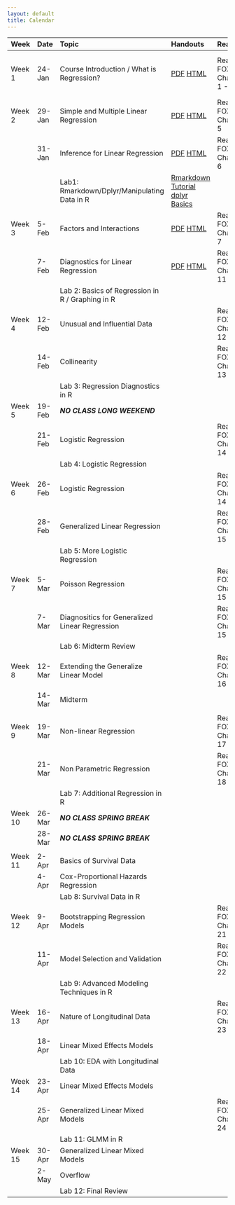 ```yaml
---
layout: default
title: Calendar
---
```



<table>
<thead>
<tr>
<th style="text-align:left;">
Week
</th>
<th style="text-align:left;">
Date
</th>
<th style="text-align:left;">
Topic
</th>
<th style="text-align:left;">
Handouts
</th>
<th style="text-align:left;">
Readings
</th>
<th style="text-align:left;">
HW
</th>
</tr>
</thead>
<tbody>
<tr>
<td style="text-align:left;">
Week 1
</td>
<td style="text-align:left;">
24-Jan
</td>
<td style="text-align:left;">
Course Introduction / What is Regression?
</td>
<td style="text-align:left;">
<a href="../Notes/Lec-01-Intro/intro.pdf">PDF</a> <a href="../Notes/Lec-01-Intro/intro.html">HTML</a>
</td>
<td style="text-align:left;">
Read FOX: Chapters 1 - 3
</td>
<td style="text-align:left;">
Install <a href="https://www.rstudio.com/products/rstudio/download3/">Rstudio</a> and <a href="https://php-1511-2511.github.io/Introduction-to-R/">Go through Introduction to R</a>
</td>
</tr>
<tr>
<td style="text-align:left;">
Week 2
</td>
<td style="text-align:left;">
29-Jan
</td>
<td style="text-align:left;">
Simple and Multiple Linear Regression
</td>
<td style="text-align:left;">
<a href="../Notes/Lec-02-Linear/linear.pdf">PDF</a> <a href="../Notes/Lec-02-Linear/linear.html">HTML</a>
</td>
<td style="text-align:left;">
Read FOX: Chapter 5
</td>
<td style="text-align:left;">
<a href="../homework/php2511_hw1.html">HTML</a>
</td>
</tr>
<tr>
<td style="text-align:left;">
</td>
<td style="text-align:left;">
31-Jan
</td>
<td style="text-align:left;">
Inference for Linear Regression
</td>
<td style="text-align:left;">
<a href="../Notes/Lec-03-Lin-Inf/mult-linear.pdf">PDF</a> <a href="../Notes/Lec-03-Lin-Inf/mult-linear.html">HTML</a>
</td>
<td style="text-align:left;">
Read FOX: Chapter 6
</td>
<td style="text-align:left;">
</td>
</tr>
<tr>
<td style="text-align:left;">
</td>
<td style="text-align:left;">
</td>
<td style="text-align:left;">
Lab1: Rmarkdown/Dplyr/Manipulating Data in R
</td>
<td style="text-align:left;">
<a href="https://www.youtube.com/watch?v=MIlzQpXlJNk">Rmarkdown Tutorial</a> <a href="https://www.youtube.com/watch?v=jWjqLW-u3hc&amp;t=2s">dplyr Basics</a>
</td>
<td style="text-align:left;">
</td>
<td style="text-align:left;">
</td>
</tr>
<tr>
<td style="text-align:left;">
Week 3
</td>
<td style="text-align:left;">
5-Feb
</td>
<td style="text-align:left;">
Factors and Interactions
</td>
<td style="text-align:left;">
<a href="../Notes/Lec-04-fact-inter/factor-interactions.pdf">PDF</a> <a href="../Notes/Lec-04-fact-inter/factor-interactions.pdf">HTML</a>
</td>
<td style="text-align:left;">
Read FOX: Chapter 7
</td>
<td style="text-align:left;">
</td>
</tr>
<tr>
<td style="text-align:left;">
</td>
<td style="text-align:left;">
7-Feb
</td>
<td style="text-align:left;">
Diagnostics for Linear Regression
</td>
<td style="text-align:left;">
<a href="../Notes/Lec-05-assumptions/assumptions.pdf">PDF</a> <a href="../Notes/Lec-05-assumptions/assumptions.pdf">HTML</a>
</td>
<td style="text-align:left;">
Read FOX: Chapter 11
</td>
<td style="text-align:left;">
</td>
</tr>
<tr>
<td style="text-align:left;">
</td>
<td style="text-align:left;">
</td>
<td style="text-align:left;">
Lab 2: Basics of Regression in R / Graphing in R
</td>
<td style="text-align:left;">
</td>
<td style="text-align:left;">
</td>
<td style="text-align:left;">
</td>
</tr>
<tr>
<td style="text-align:left;">
Week 4
</td>
<td style="text-align:left;">
12-Feb
</td>
<td style="text-align:left;">
Unusual and Influential Data
</td>
<td style="text-align:left;">
</td>
<td style="text-align:left;">
Read FOX: Chapter 12
</td>
<td style="text-align:left;">
</td>
</tr>
<tr>
<td style="text-align:left;">
</td>
<td style="text-align:left;">
14-Feb
</td>
<td style="text-align:left;">
Collinearity
</td>
<td style="text-align:left;">
</td>
<td style="text-align:left;">
Read FOX: Chapter 13
</td>
<td style="text-align:left;">
</td>
</tr>
<tr>
<td style="text-align:left;">
</td>
<td style="text-align:left;">
</td>
<td style="text-align:left;">
Lab 3: Regression Diagnostics in R
</td>
<td style="text-align:left;">
</td>
<td style="text-align:left;">
</td>
<td style="text-align:left;">
</td>
</tr>
<tr>
<td style="text-align:left;">
Week 5
</td>
<td style="text-align:left;">
19-Feb
</td>
<td style="text-align:left;">
<strong><em>NO CLASS LONG WEEKEND</em></strong>
</td>
<td style="text-align:left;">
</td>
<td style="text-align:left;">
</td>
<td style="text-align:left;">
</td>
</tr>
<tr>
<td style="text-align:left;">
</td>
<td style="text-align:left;">
21-Feb
</td>
<td style="text-align:left;">
Logistic Regression
</td>
<td style="text-align:left;">
</td>
<td style="text-align:left;">
Read FOX: Chapter 14
</td>
<td style="text-align:left;">
</td>
</tr>
<tr>
<td style="text-align:left;">
</td>
<td style="text-align:left;">
</td>
<td style="text-align:left;">
Lab 4: Logistic Regression
</td>
<td style="text-align:left;">
</td>
<td style="text-align:left;">
</td>
<td style="text-align:left;">
</td>
</tr>
<tr>
<td style="text-align:left;">
Week 6
</td>
<td style="text-align:left;">
26-Feb
</td>
<td style="text-align:left;">
Logistic Regression
</td>
<td style="text-align:left;">
</td>
<td style="text-align:left;">
Read FOX: Chapter 14
</td>
<td style="text-align:left;">
</td>
</tr>
<tr>
<td style="text-align:left;">
</td>
<td style="text-align:left;">
28-Feb
</td>
<td style="text-align:left;">
Generalized Linear Regression
</td>
<td style="text-align:left;">
</td>
<td style="text-align:left;">
Read FOX: Chapter 15
</td>
<td style="text-align:left;">
</td>
</tr>
<tr>
<td style="text-align:left;">
</td>
<td style="text-align:left;">
</td>
<td style="text-align:left;">
Lab 5: More Logistic Regression
</td>
<td style="text-align:left;">
</td>
<td style="text-align:left;">
</td>
<td style="text-align:left;">
</td>
</tr>
<tr>
<td style="text-align:left;">
Week 7
</td>
<td style="text-align:left;">
5-Mar
</td>
<td style="text-align:left;">
Poisson Regression
</td>
<td style="text-align:left;">
</td>
<td style="text-align:left;">
Read FOX: Chapter 15
</td>
<td style="text-align:left;">
</td>
</tr>
<tr>
<td style="text-align:left;">
</td>
<td style="text-align:left;">
7-Mar
</td>
<td style="text-align:left;">
Diagnositics for Generalized Linear Regression
</td>
<td style="text-align:left;">
</td>
<td style="text-align:left;">
Read FOX: Chapter 15
</td>
<td style="text-align:left;">
</td>
</tr>
<tr>
<td style="text-align:left;">
</td>
<td style="text-align:left;">
</td>
<td style="text-align:left;">
Lab 6: Midterm Review
</td>
<td style="text-align:left;">
</td>
<td style="text-align:left;">
</td>
<td style="text-align:left;">
</td>
</tr>
<tr>
<td style="text-align:left;">
Week 8
</td>
<td style="text-align:left;">
12-Mar
</td>
<td style="text-align:left;">
Extending the Generalize Linear Model
</td>
<td style="text-align:left;">
</td>
<td style="text-align:left;">
Read FOX: Chapter 16
</td>
<td style="text-align:left;">
</td>
</tr>
<tr>
<td style="text-align:left;">
</td>
<td style="text-align:left;">
14-Mar
</td>
<td style="text-align:left;">
Midterm
</td>
<td style="text-align:left;">
</td>
<td style="text-align:left;">
</td>
<td style="text-align:left;">
</td>
</tr>
<tr>
<td style="text-align:left;">
</td>
<td style="text-align:left;">
</td>
<td style="text-align:left;">
</td>
<td style="text-align:left;">
</td>
<td style="text-align:left;">
</td>
<td style="text-align:left;">
</td>
</tr>
<tr>
<td style="text-align:left;">
Week 9
</td>
<td style="text-align:left;">
19-Mar
</td>
<td style="text-align:left;">
Non-linear Regression
</td>
<td style="text-align:left;">
</td>
<td style="text-align:left;">
Read FOX: Chapter 17
</td>
<td style="text-align:left;">
</td>
</tr>
<tr>
<td style="text-align:left;">
</td>
<td style="text-align:left;">
21-Mar
</td>
<td style="text-align:left;">
Non Parametric Regression
</td>
<td style="text-align:left;">
</td>
<td style="text-align:left;">
Read FOX: Chapter 18
</td>
<td style="text-align:left;">
</td>
</tr>
<tr>
<td style="text-align:left;">
</td>
<td style="text-align:left;">
</td>
<td style="text-align:left;">
Lab 7: Additional Regression in R
</td>
<td style="text-align:left;">
</td>
<td style="text-align:left;">
</td>
<td style="text-align:left;">
</td>
</tr>
<tr>
<td style="text-align:left;">
Week 10
</td>
<td style="text-align:left;">
26-Mar
</td>
<td style="text-align:left;">
<strong><em>NO CLASS SPRING BREAK</em></strong>
</td>
<td style="text-align:left;">
</td>
<td style="text-align:left;">
</td>
<td style="text-align:left;">
</td>
</tr>
<tr>
<td style="text-align:left;">
</td>
<td style="text-align:left;">
28-Mar
</td>
<td style="text-align:left;">
<strong><em>NO CLASS SPRING BREAK</em></strong>
</td>
<td style="text-align:left;">
</td>
<td style="text-align:left;">
</td>
<td style="text-align:left;">
</td>
</tr>
<tr>
<td style="text-align:left;">
</td>
<td style="text-align:left;">
</td>
<td style="text-align:left;">
</td>
<td style="text-align:left;">
</td>
<td style="text-align:left;">
</td>
<td style="text-align:left;">
</td>
</tr>
<tr>
<td style="text-align:left;">
Week 11
</td>
<td style="text-align:left;">
2-Apr
</td>
<td style="text-align:left;">
Basics of Survival Data
</td>
<td style="text-align:left;">
</td>
<td style="text-align:left;">
</td>
<td style="text-align:left;">
</td>
</tr>
<tr>
<td style="text-align:left;">
</td>
<td style="text-align:left;">
4-Apr
</td>
<td style="text-align:left;">
Cox-Proportional Hazards Regression
</td>
<td style="text-align:left;">
</td>
<td style="text-align:left;">
</td>
<td style="text-align:left;">
</td>
</tr>
<tr>
<td style="text-align:left;">
</td>
<td style="text-align:left;">
</td>
<td style="text-align:left;">
Lab 8: Survival Data in R
</td>
<td style="text-align:left;">
</td>
<td style="text-align:left;">
</td>
<td style="text-align:left;">
</td>
</tr>
<tr>
<td style="text-align:left;">
Week 12
</td>
<td style="text-align:left;">
9-Apr
</td>
<td style="text-align:left;">
Bootstrapping Regression Models
</td>
<td style="text-align:left;">
</td>
<td style="text-align:left;">
Read FOX: Chapter 21
</td>
<td style="text-align:left;">
</td>
</tr>
<tr>
<td style="text-align:left;">
</td>
<td style="text-align:left;">
11-Apr
</td>
<td style="text-align:left;">
Model Selection and Validation
</td>
<td style="text-align:left;">
</td>
<td style="text-align:left;">
Read FOX: Chapter 22
</td>
<td style="text-align:left;">
</td>
</tr>
<tr>
<td style="text-align:left;">
</td>
<td style="text-align:left;">
</td>
<td style="text-align:left;">
Lab 9: Advanced Modeling Techniques in R
</td>
<td style="text-align:left;">
</td>
<td style="text-align:left;">
</td>
<td style="text-align:left;">
</td>
</tr>
<tr>
<td style="text-align:left;">
Week 13
</td>
<td style="text-align:left;">
16-Apr
</td>
<td style="text-align:left;">
Nature of Longitudinal Data
</td>
<td style="text-align:left;">
</td>
<td style="text-align:left;">
Read FOX: Chapter 23
</td>
<td style="text-align:left;">
</td>
</tr>
<tr>
<td style="text-align:left;">
</td>
<td style="text-align:left;">
18-Apr
</td>
<td style="text-align:left;">
Linear Mixed Effects Models
</td>
<td style="text-align:left;">
</td>
<td style="text-align:left;">
</td>
<td style="text-align:left;">
</td>
</tr>
<tr>
<td style="text-align:left;">
</td>
<td style="text-align:left;">
</td>
<td style="text-align:left;">
Lab 10: EDA with Longitudinal Data
</td>
<td style="text-align:left;">
</td>
<td style="text-align:left;">
</td>
<td style="text-align:left;">
</td>
</tr>
<tr>
<td style="text-align:left;">
Week 14
</td>
<td style="text-align:left;">
23-Apr
</td>
<td style="text-align:left;">
Linear Mixed Effects Models
</td>
<td style="text-align:left;">
</td>
<td style="text-align:left;">
</td>
<td style="text-align:left;">
</td>
</tr>
<tr>
<td style="text-align:left;">
</td>
<td style="text-align:left;">
25-Apr
</td>
<td style="text-align:left;">
Generalized Linear Mixed Models
</td>
<td style="text-align:left;">
</td>
<td style="text-align:left;">
Read FOX: Chapter 24
</td>
<td style="text-align:left;">
</td>
</tr>
<tr>
<td style="text-align:left;">
</td>
<td style="text-align:left;">
</td>
<td style="text-align:left;">
Lab 11: GLMM in R
</td>
<td style="text-align:left;">
</td>
<td style="text-align:left;">
</td>
<td style="text-align:left;">
</td>
</tr>
<tr>
<td style="text-align:left;">
Week 15
</td>
<td style="text-align:left;">
30-Apr
</td>
<td style="text-align:left;">
Generalized Linear Mixed Models
</td>
<td style="text-align:left;">
</td>
<td style="text-align:left;">
</td>
<td style="text-align:left;">
</td>
</tr>
<tr>
<td style="text-align:left;">
</td>
<td style="text-align:left;">
2-May
</td>
<td style="text-align:left;">
Overflow
</td>
<td style="text-align:left;">
</td>
<td style="text-align:left;">
</td>
<td style="text-align:left;">
</td>
</tr>
<tr>
<td style="text-align:left;">
</td>
<td style="text-align:left;">
</td>
<td style="text-align:left;">
Lab 12: Final Review
</td>
<td style="text-align:left;">
</td>
<td style="text-align:left;">
</td>
<td style="text-align:left;">
</td>
</tr>
</tbody>
</table>
